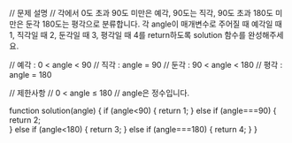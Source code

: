 // 문제 설명
// 각에서 0도 초과 90도 미만은 예각, 90도는 직각, 90도 초과 180도 미만은 둔각 180도는 평각으로 분류합니다. 각 angle이 매개변수로 주어질 때 예각일 때 1, 직각일 때 2, 둔각일 때 3, 평각일 때 4를 return하도록 solution 함수를 완성해주세요.

// 예각 : 0 < angle < 90
// 직각 : angle = 90
// 둔각 : 90 < angle < 180
// 평각 : angle = 180

// 제한사항
// 0 < angle ≤ 180
// angle은 정수입니다.

function solution(angle) {
    if (angle<90) {
        return 1;
    } else if (angle===90) {
        return 2;    
    } else if (angle<180) {
        return 3;
    } else if (angle===180) {
        return 4;
    }
}